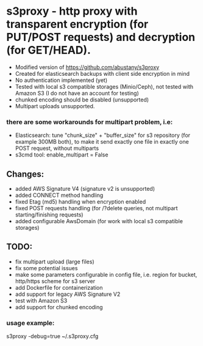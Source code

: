 # s3proxy - http proxy with transparent encryption (for PUT/POST requests) and decryption (for GET/HEAD).

- Modified version of https://github.com/abustany/s3proxy
- Created for elasticsearch backups with client side encryption in mind
- No authentication implemented (yet)
- Tested with local s3 compatible storages (Minio/Ceph), not tested with Amazon S3 (I do not have an account for testing)
- chunked encoding should be disabled (unsupported)
- Multipart uploads unsupported.
###  there are some workarounds for multipart problem, i.e:
  - Elasticsearch: tune "chunk_size" + "buffer_size" for s3 repository (for example 300MB both), to make it send exactly one file in exactly one POST request, without multiparts
  - s3cmd tool: enable_multipart = False 

## Changes:
- added AWS Signature V4 (signature v2 is unsupported)
- added CONNECT method handling
- fixed Etag (md5) handling when encryption enabled
- fixed POST requests handling (for /?delete queries, not multipart starting/finishing requests)
- added configurable AwsDomain (for work with local s3 compatible storages)

## TODO:
- fix multipart upload (large files)
- fix some potential issues
- make some parameters configurable in config file, i.e. region for bucket, http/https scheme for s3 server
- add Dockerfile for containerization
- add support for legacy AWS Signature V2
- test with Amazon S3
- add support for chunked encoding

### usage example:
s3proxy -debug=true ~/.s3proxy.cfg
